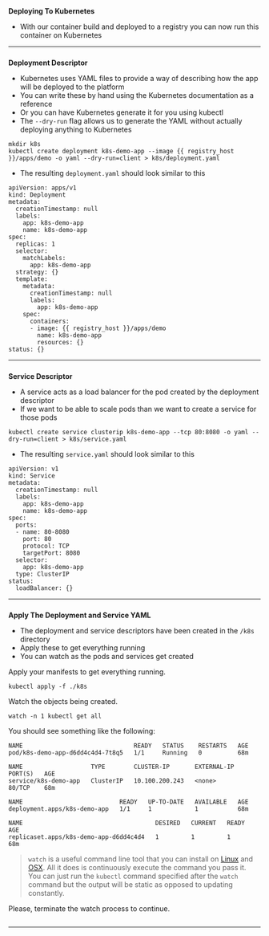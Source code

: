 
## 
**Deploying To Kubernetes**



*   With our container build and deployed to a registry you can now run this container on Kubernetes



---


### 
**Deployment Descriptor**



*   Kubernetes uses YAML files to provide a way of describing how the app will be deployed to the platform
*   You can write these by hand using the Kubernetes documentation as a reference
*   Or you can have Kubernetes generate it for you using kubectl
*   The `--dry-run` flag allows us to generate the YAML without actually deploying anything to Kubernetes


```execute-1
mkdir k8s
kubectl create deployment k8s-demo-app --image {{ registry_host }}/apps/demo -o yaml --dry-run=client > k8s/deployment.yaml
```



*   The resulting `deployment.yaml` should look similar to this

```
apiVersion: apps/v1
kind: Deployment
metadata:
  creationTimestamp: null
  labels:
    app: k8s-demo-app
    name: k8s-demo-app
spec:
  replicas: 1
  selector:
    matchLabels:
      app: k8s-demo-app
  strategy: {}
  template:
    metadata:
      creationTimestamp: null
      labels:
        app: k8s-demo-app
    spec:
      containers:
      - image: {{ registry_host }}/apps/demo
        name: k8s-demo-app
        resources: {}
status: {}
```

---


### 
**Service Descriptor**


*   A service acts as a load balancer for the pod created by the deployment descriptor
*   If we want to be able to scale pods than we want to create a service for those pods


```execute-1
kubectl create service clusterip k8s-demo-app --tcp 80:8080 -o yaml --dry-run=client > k8s/service.yaml

```



*   The resulting `service.yaml` should look similar to this


```
apiVersion: v1
kind: Service
metadata:
  creationTimestamp: null
  labels:
    app: k8s-demo-app
    name: k8s-demo-app
spec:
  ports:
  - name: 80-8080
    port: 80
    protocol: TCP
    targetPort: 8080
  selector:
    app: k8s-demo-app
  type: ClusterIP
status:
  loadBalancer: {}
```




---



### 
**Apply The Deployment and Service YAML**



*   The deployment and service descriptors have been created in the `/k8s` directory
*   Apply these to get everything running
*   You can watch as the pods and services get created





Apply your manifests to get everything running.
```execute-1
kubectl apply -f ./k8s 
```

Watch the objects being created.
```execute-1
watch -n 1 kubectl get all
```

You should see something like the following:
```                 
NAME                               READY   STATUS    RESTARTS   AGE
pod/k8s-demo-app-d6dd4c4d4-7t8q5   1/1     Running   0          68m

NAME                   TYPE        CLUSTER-IP       EXTERNAL-IP   PORT(S)   AGE
service/k8s-demo-app   ClusterIP   10.100.200.243   <none>        80/TCP    68m

NAME                           READY   UP-TO-DATE   AVAILABLE   AGE
deployment.apps/k8s-demo-app   1/1     1            1           68m

NAME                                     DESIRED   CURRENT   READY   AGE
replicaset.apps/k8s-demo-app-d6dd4c4d4   1         1         1       68m
```

> `watch` is a useful command line tool that you can install on [Linux](https://www.2daygeek.com/linux-watch-command-to-monitor-a-command/) and [OSX](https://osxdaily.com/2010/08/22/install-watch-command-on-os-x/). All it does is continuously execute the command you pass it. You can just run the `kubectl` command specified after the `watch` command but the output will be static as opposed to updating constantly.

Please, terminate the watch process to continue.

```terminal:interrupt-all
```
---